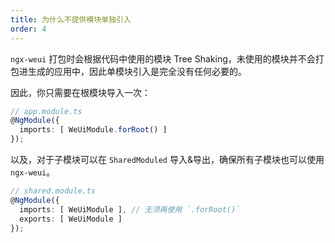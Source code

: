 ```yaml
---
title: 为什么不提供模块单独引入
order: 4
---
```


`ngx-weui` 打包时会根据代码中使用的模块 Tree Shaking，未使用的模块并不会打包进生成的应用中，因此单模块引入是完全没有任何必要的。

因此，你只需要在根模块导入一次：

```ts
// app.module.ts
@NgModule({
  imports: [ WeUiModule.forRoot() ]
});
```

以及，对于子模块可以在 `SharedModuled` 导入&导出，确保所有子模块也可以使用 `ngx-weui`。

```ts
// shared.module.ts
@NgModule({
  imports: [ WeUiModule ], // 无须再使用 `.forRoot()`
  exports: [ WeUiModule ]
});
```
